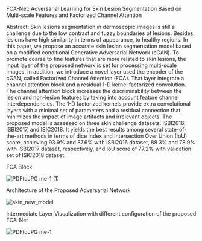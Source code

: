 FCA-Net: Adversarial Learning for Skin Lesion Segmentation Based on Multi-scale Features and Factorized Channel Attention

Abstract: Skin lesions segmentation in dermoscopic images is still a challenge due to the low contrast and fuzzy boundaries of lesions. Besides, lesions have high similarity in terms of appearance, to healthy regions. In this paper, we propose an accurate skin lesion segmentation model based on a modified conditional Generative Adversarial Network (cGAN). To promote coarse to fine features that are more related to skin lesions, the input layer of the proposed network is set for processing multi-scale images. In addition, we introduce a novel layer used the encoder of the cGAN, called Factorized Channel Attention (FCA). That layer integrate a channel attention block and a residual 1-D kernel factorized convolution. The channel attention block increases the discriminability between the lesion and non-lesion features by taking into account feature channel interdependencies. The 1-D factorized kernels provide extra convolutional layers with a minimal set of parameters and a residual connection that minimizes the impact of image artifacts and irrelevant objects.  The proposed model is assessed on three skin challenge datasets: ISBI2016, ISBI2017, and ISIC2018. It yields the best results among several state-of-the-art methods in terms of dice index and Intersection Over Union (IoU) score, achieving 93.9% and 87.6% with ISBI2016 dataset, 88.3% and 78.9%  with ISBI2017 dataset, respectively, and IoU score of 77.2% with validation set of ISIC2018 dataset.

FCA Block

![PDFtoJPG me-1 (1)](https://user-images.githubusercontent.com/18607766/59305807-3d6ec580-8c9b-11e9-8160-16d44e5ea8e1.jpg)

Architecture of the Proposed Adversarial Network

![skin_new_model](https://user-images.githubusercontent.com/18607766/59305103-d7357300-8c99-11e9-923a-9c09ef49a210.png)

Intermediate Layer Visualization with different configuration of the proposed FCA-Net

![PDFtoJPG me-1](https://user-images.githubusercontent.com/18607766/59305588-d2bd8a00-8c9a-11e9-9ce8-3a26a383e1f1.jpg)
